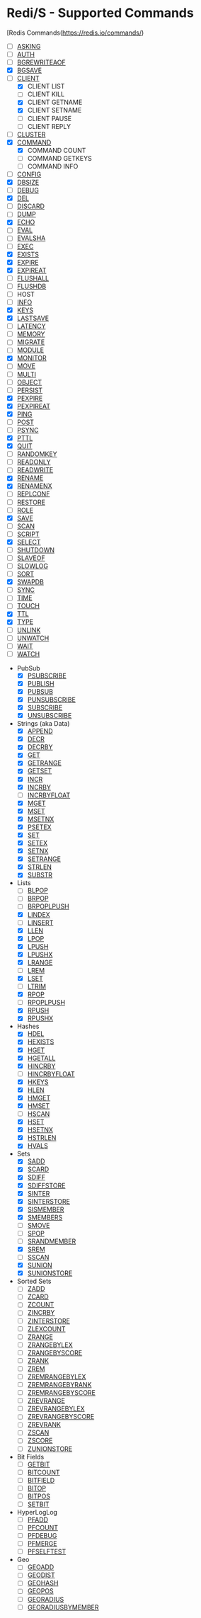 # Redi/S - Supported Commands

[Redis Commands(https://redis.io/commands/)

- [ ] [ASKING](https://redis.io/commands/asking)
- [ ] [AUTH](https://redis.io/commands/auth)
- [ ] [BGREWRITEAOF](https://redis.io/commands/bgrewriteaof)
- [x] [BGSAVE](https://redis.io/commands/bgsave)
- [ ] [CLIENT](https://redis.io/commands/client)
  - [x] CLIENT LIST
  - [ ] CLIENT KILL
  - [x] CLIENT GETNAME
  - [x] CLIENT SETNAME
  - [ ] CLIENT PAUSE
  - [ ] CLIENT REPLY
- [ ] [CLUSTER](https://redis.io/commands/cluster)
- [x] [COMMAND](https://redis.io/commands/command)
  - [x] COMMAND COUNT
  - [ ] COMMAND GETKEYS
  - [ ] COMMAND INFO
- [ ] [CONFIG](https://redis.io/commands/config)
- [x] [DBSIZE](https://redis.io/commands/dbsize)
- [ ] [DEBUG](https://redis.io/commands/debug)
- [x] [DEL](https://redis.io/commands/del)
- [ ] [DISCARD](https://redis.io/commands/discard)
- [ ] [DUMP](https://redis.io/commands/dump)
- [x] [ECHO](https://redis.io/commands/echo)
- [ ] [EVAL](https://redis.io/commands/eval)
- [ ] [EVALSHA](https://redis.io/commands/evalsha)
- [ ] [EXEC](https://redis.io/commands/exec)
- [x] [EXISTS](https://redis.io/commands/exists)
- [x] [EXPIRE](https://redis.io/commands/expire)
- [x] [EXPIREAT](https://redis.io/commands/expireat)
- [ ] [FLUSHALL](https://redis.io/commands/flushall)
- [ ] [FLUSHDB](https://redis.io/commands/flushdb)
- [ ] HOST
- [ ] [INFO](https://redis.io/commands/info)
- [x] [KEYS](https://redis.io/commands/keys)
- [x] [LASTSAVE](https://redis.io/commands/lastsave)
- [ ] [LATENCY](https://redis.io/commands/latency)
- [ ] [MEMORY](https://redis.io/commands/memory)
- [ ] [MIGRATE](https://redis.io/commands/migrate)
- [ ] [MODULE](https://redis.io/commands/module)
- [x] [MONITOR](https://redis.io/commands/monitor)
- [ ] [MOVE](https://redis.io/commands/move)
- [ ] [MULTI](https://redis.io/commands/multi)
- [ ] [OBJECT](https://redis.io/commands/object)
- [ ] [PERSIST](https://redis.io/commands/persist)
- [x] [PEXPIRE](https://redis.io/commands/pexpire)
- [x] [PEXPIREAT](https://redis.io/commands/pexpireat)
- [x] [PING](https://redis.io/commands/ping)
- [ ] [POST](https://redis.io/commands/post)
- [ ] [PSYNC](https://redis.io/commands/psync)
- [x] [PTTL](https://redis.io/commands/pttl)
- [x] [QUIT](https://redis.io/commands/quit)
- [ ] [RANDOMKEY](https://redis.io/commands/randomkey)
- [ ] [READONLY](https://redis.io/commands/readonly)
- [ ] [READWRITE](https://redis.io/commands/readwrite)
- [x] [RENAME](https://redis.io/commands/rename)
- [x] [RENAMENX](https://redis.io/commands/renamenx)
- [ ] [REPLCONF](https://redis.io/commands/replconf)
- [ ] [RESTORE](https://redis.io/commands/restore)
- [ ] [ROLE](https://redis.io/commands/role)
- [x] [SAVE](https://redis.io/commands/save)
- [ ] [SCAN](https://redis.io/commands/scan)
- [ ] [SCRIPT](https://redis.io/commands/script)
- [x] [SELECT](https://redis.io/commands/select)
- [ ] [SHUTDOWN](https://redis.io/commands/shutdown)
- [ ] [SLAVEOF](https://redis.io/commands/slaveof)
- [ ] [SLOWLOG](https://redis.io/commands/slowlog)
- [ ] [SORT](https://redis.io/commands/sort)
- [x] [SWAPDB](https://redis.io/commands/swapdb)
- [ ] [SYNC](https://redis.io/commands/sync)
- [ ] [TIME](https://redis.io/commands/time)
- [ ] [TOUCH](https://redis.io/commands/touch)
- [x] [TTL](https://redis.io/commands/ttl)
- [x] [TYPE](https://redis.io/commands/type)
- [ ] [UNLINK](https://redis.io/commands/unlink)
- [ ] [UNWATCH](https://redis.io/commands/unwatch)
- [ ] [WAIT](https://redis.io/commands/wait)
- [ ] [WATCH](https://redis.io/commands/watch)
- PubSub
  - [x] [PSUBSCRIBE](https://redis.io/commands/psubscribe)
  - [x] [PUBLISH](https://redis.io/commands/publish)
  - [x] [PUBSUB](https://redis.io/commands/pubsub)
  - [x] [PUNSUBSCRIBE](https://redis.io/commands/punsubscribe)
  - [x] [SUBSCRIBE](https://redis.io/commands/subscribe)
  - [x] [UNSUBSCRIBE](https://redis.io/commands/unsubscribe)
- Strings (aka Data)
  - [x] [APPEND](https://redis.io/commands/append)
  - [x] [DECR](https://redis.io/commands/decr)
  - [x] [DECRBY](https://redis.io/commands/decrby)
  - [x] [GET](https://redis.io/commands/get)
  - [x] [GETRANGE](https://redis.io/commands/getrange)
  - [x] [GETSET](https://redis.io/commands/getset)
  - [x] [INCR](https://redis.io/commands/incr)
  - [x] [INCRBY](https://redis.io/commands/incrby)
  - [ ] [INCRBYFLOAT](https://redis.io/commands/incrbyfloat)
  - [x] [MGET](https://redis.io/commands/mget)
  - [x] [MSET](https://redis.io/commands/mset)
  - [x] [MSETNX](https://redis.io/commands/msetnx)
  - [x] [PSETEX](https://redis.io/commands/psetex)
  - [x] [SET](https://redis.io/commands/set)
  - [x] [SETEX](https://redis.io/commands/setex)
  - [x] [SETNX](https://redis.io/commands/setnx)
  - [x] [SETRANGE](https://redis.io/commands/setrange)
  - [x] [STRLEN](https://redis.io/commands/strlen)
  - [x] [SUBSTR](https://redis.io/commands/substr)
- Lists
  - [ ] [BLPOP](https://redis.io/commands/blpop)
  - [ ] [BRPOP](https://redis.io/commands/brpop)
  - [ ] [BRPOPLPUSH](https://redis.io/commands/brpoplpush)
  - [x] [LINDEX](https://redis.io/commands/lindex)
  - [ ] [LINSERT](https://redis.io/commands/linsert)
  - [x] [LLEN](https://redis.io/commands/llen)
  - [x] [LPOP](https://redis.io/commands/lpop)
  - [x] [LPUSH](https://redis.io/commands/lpush)
  - [x] [LPUSHX](https://redis.io/commands/lpushx)
  - [x] [LRANGE](https://redis.io/commands/lrange)
  - [ ] [LREM](https://redis.io/commands/lrem)
  - [x] [LSET](https://redis.io/commands/lset)
  - [ ] [LTRIM](https://redis.io/commands/ltrim)
  - [x] [RPOP](https://redis.io/commands/rpop)
  - [ ] [RPOPLPUSH](https://redis.io/commands/rpoplpush)
  - [x] [RPUSH](https://redis.io/commands/rpush)
  - [x] [RPUSHX](https://redis.io/commands/rpushx)
- Hashes
  - [x] [HDEL](https://redis.io/commands/hdel)
  - [x] [HEXISTS](https://redis.io/commands/hexists)
  - [x] [HGET](https://redis.io/commands/hget)
  - [x] [HGETALL](https://redis.io/commands/hgetall)
  - [x] [HINCRBY](https://redis.io/commands/hincrby)
  - [ ] [HINCRBYFLOAT](https://redis.io/commands/hincrbyfloat)
  - [x] [HKEYS](https://redis.io/commands/hkeys)
  - [x] [HLEN](https://redis.io/commands/hlen)
  - [x] [HMGET](https://redis.io/commands/hmget)
  - [x] [HMSET](https://redis.io/commands/hmset)
  - [ ] [HSCAN](https://redis.io/commands/hscan)
  - [x] [HSET](https://redis.io/commands/hset)
  - [x] [HSETNX](https://redis.io/commands/hsetnx)
  - [x] [HSTRLEN](https://redis.io/commands/hstrlen)
  - [x] [HVALS](https://redis.io/commands/hvals)
- Sets
  - [x] [SADD](https://redis.io/commands/sadd)
  - [x] [SCARD](https://redis.io/commands/scard)
  - [x] [SDIFF](https://redis.io/commands/sdiff)
  - [x] [SDIFFSTORE](https://redis.io/commands/sdiffstore)
  - [x] [SINTER](https://redis.io/commands/sinter)
  - [x] [SINTERSTORE](https://redis.io/commands/sinterstore)
  - [x] [SISMEMBER](https://redis.io/commands/sismember)
  - [x] [SMEMBERS](https://redis.io/commands/smembers)
  - [ ] [SMOVE](https://redis.io/commands/smove)
  - [ ] [SPOP](https://redis.io/commands/spop)
  - [ ] [SRANDMEMBER](https://redis.io/commands/srandmember)
  - [x] [SREM](https://redis.io/commands/srem)
  - [ ] [SSCAN](https://redis.io/commands/sscan)
  - [x] [SUNION](https://redis.io/commands/sunion)
  - [x] [SUNIONSTORE](https://redis.io/commands/sunionstore)
- Sorted Sets
  - [ ] [ZADD](https://redis.io/commands/zadd)
  - [ ] [ZCARD](https://redis.io/commands/zcard)
  - [ ] [ZCOUNT](https://redis.io/commands/zcount)
  - [ ] [ZINCRBY](https://redis.io/commands/zincrby)
  - [ ] [ZINTERSTORE](https://redis.io/commands/zinterstore)
  - [ ] [ZLEXCOUNT](https://redis.io/commands/zlexcount)
  - [ ] [ZRANGE](https://redis.io/commands/zrange)
  - [ ] [ZRANGEBYLEX](https://redis.io/commands/zrangebylex)
  - [ ] [ZRANGEBYSCORE](https://redis.io/commands/zrangebyscore)
  - [ ] [ZRANK](https://redis.io/commands/zrank)
  - [ ] [ZREM](https://redis.io/commands/zrem)
  - [ ] [ZREMRANGEBYLEX](https://redis.io/commands/zremrangebylex)
  - [ ] [ZREMRANGEBYRANK](https://redis.io/commands/zremrangebyrank)
  - [ ] [ZREMRANGEBYSCORE](https://redis.io/commands/zremrangebyscore)
  - [ ] [ZREVRANGE](https://redis.io/commands/zrevrange)
  - [ ] [ZREVRANGEBYLEX](https://redis.io/commands/zrevrangebylex)
  - [ ] [ZREVRANGEBYSCORE](https://redis.io/commands/zrevrangebyscore)
  - [ ] [ZREVRANK](https://redis.io/commands/zrevrank)
  - [ ] [ZSCAN](https://redis.io/commands/zscan)
  - [ ] [ZSCORE](https://redis.io/commands/zscore)
  - [ ] [ZUNIONSTORE](https://redis.io/commands/zunionstore)
- Bit Fields
  - [ ] [GETBIT](https://redis.io/commands/getbit)
  - [ ] [BITCOUNT](https://redis.io/commands/bitcount)
  - [ ] [BITFIELD](https://redis.io/commands/bitfield)
  - [ ] [BITOP](https://redis.io/commands/bitop)
  - [ ] [BITPOS](https://redis.io/commands/bitpos)
  - [ ] [SETBIT](https://redis.io/commands/setbit)
- HyperLogLog
  - [ ] [PFADD](https://redis.io/commands/pfadd)
  - [ ] [PFCOUNT](https://redis.io/commands/pfcount)
  - [ ] [PFDEBUG](https://redis.io/commands/pfdebug)
  - [ ] [PFMERGE](https://redis.io/commands/pfmerge)
  - [ ] [PFSELFTEST](https://redis.io/commands/pfselftest)
- Geo
  - [ ] [GEOADD](https://redis.io/commands/geoadd)
  - [ ] [GEODIST](https://redis.io/commands/geodist)
  - [ ] [GEOHASH](https://redis.io/commands/geohash)
  - [ ] [GEOPOS](https://redis.io/commands/geopos)
  - [ ] [GEORADIUS](https://redis.io/commands/georadius)
  - [ ] [GEORADIUSBYMEMBER](https://redis.io/commands/georadiusbymember)

